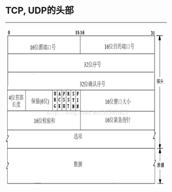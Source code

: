 # TCP, UDP的头部
---
<p align="center">
  <img src="https://raw.githubusercontent.com/IDGAQ/Super_Cool_Notes/main/%E5%A4%B4%E9%83%A8%E5%BC%80%E9%94%80.png" width="900" height="500">
</p>
